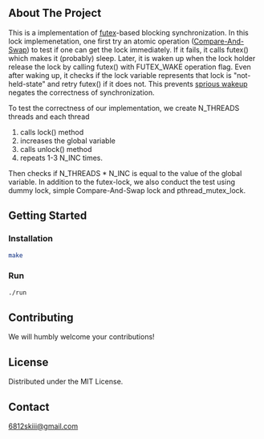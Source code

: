 
<!-- ABOUT THE PROJECT -->
## About The Project

This is a implementation of [futex](https://man7.org/linux/man-pages/man2/futex.2.html)-based blocking synchronization. In this lock implemenetation, one first try
an atomic operation ([Compare-And-Swap](https://en.wikipedia.org/wiki/Compare-and-swap)) to test if one can get the lock immediately. If it fails, it calls futex() which makes it (probably) sleep. Later, it is waken up when
the lock holder release the lock by calling futex() with FUTEX_WAKE operation flag. Even after waking up, it checks if the lock variable represents that lock is "not-held-state" and 
retry futex() if it does not. This prevents [sprious wakeup](https://en.wikipedia.org/wiki/Spurious_wakeup) negates the correctness of synchronization.

To test the correctness of our implementation, we create N_THREADS threads and each thread 

1. calls lock() method
2. increases the global variable 
3. calls unlock() method
4. repeats 1-3 N_INC times.

Then checks if N_THREADS * N_INC is equal to the value of the global variable.
In addition to the futex-lock, we also conduct the test using dummy lock, simple Compare-And-Swap lock and pthread_mutex_lock.


## Getting Started
### Installation
```sh
make
```
### Run
```sh
./run
```

<!-- CONTRIBUTING -->
## Contributing

We will humbly welcome your contributions!




## License

Distributed under the MIT License.



<!-- CONTACT -->
## Contact
6812skiii@gmail.com





